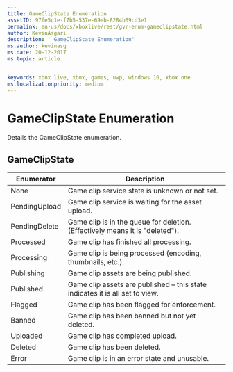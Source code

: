 ```yaml
---
title: GameClipState Enumeration
assetID: 97fe5c1e-f7b5-537e-69eb-8284b69cd3e1
permalink: en-us/docs/xboxlive/rest/gvr-enum-gameclipstate.html
author: KevinAsgari
description: ' GameClipState Enumeration'
ms.author: kevinasg
ms.date: 20-12-2017
ms.topic: article


keywords: xbox live, xbox, games, uwp, windows 10, xbox one
ms.localizationpriority: medium
---
```



# GameClipState Enumeration
Details the GameClipState enumeration. 
<a id="ID4ET"></a>

 
## GameClipState
 
| <b>Enumerator</b>| <b>Description</b>| 
| --- | --- | 
| None | Game clip service state is unknown or not set.| 
| PendingUpload | Game clip service is waiting for the asset upload.| 
| PendingDelete | Game clip is in the queue for deletion. (Effectively means it is "deleted").| 
| Processed | Game clip has finished all processing.| 
| Processing| Game clip is being processed (encoding, thumbnails, etc.).| 
| Publishing| Game clip assets are being published.| 
| Published| Game clip assets are published – this state indicates it is all set to view.| 
| Flagged| Game clip has been flagged for enforcement.| 
| Banned| Game clip has been banned but not yet deleted.| 
| Uploaded| Game clip has completed upload.| 
| Deleted| Game clip has been deleted.| 
| Error| Game clip is in an error state and unusable.| 
  